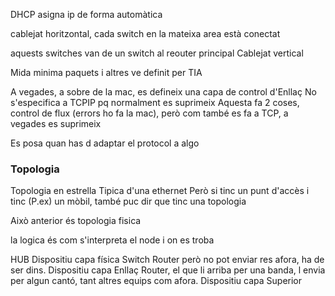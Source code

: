 DHCP asigna ip de forma automàtica

cablejat horitzontal, cada switch en la mateixa area està conectat

aquests switches van de un switch al reouter principal
	Cablejat vertical


Mida minima paquets i altres ve definit per TIA


A vegades, a sobre de la mac, es defineix una capa de control d'Enllaç
	No s'especifica a TCPIP pq normalment es suprimeix
Aquesta fa 2 coses, control de flux (errors ho fa la mac), però com també es fa a TCP, a vegades es suprimeix

Es posa quan has d adaptar el protocol a algo



### Topologia

Topologia en estrella
	Tipica d'una ethernet
Però si tinc un punt d'accès i tinc (P.ex) un mòbil, també puc dir que tinc una topologia 

Això anterior és topologia fisica


la logica és com s'interpreta el node i on es troba


HUB Dispositiu capa física
Switch Router però no pot enviar res afora, ha de ser dins. Dispositiu capa Enllaç
Router, el que li arriba per una banda, l envia per algun cantó, tant altres equips com afora. Dispositiu capa Superior


